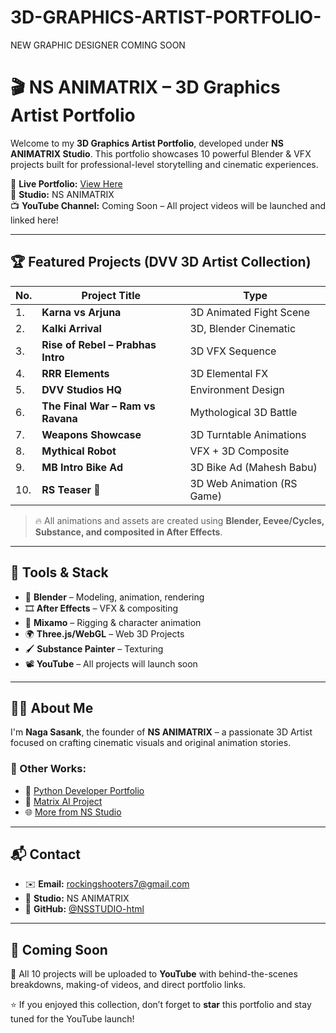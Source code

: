 # 3D-GRAPHICS-ARTIST-PORTFOLIO-
NEW GRAPHIC DESIGNER COMING SOON

# 🎬 NS ANIMATRIX – 3D Graphics Artist Portfolio

Welcome to my **3D Graphics Artist Portfolio**, developed under **NS ANIMATRIX Studio**. This portfolio showcases 10 powerful Blender & VFX projects built for professional-level storytelling and cinematic experiences.

🔗 **Live Portfolio:** [View Here](https://nsstudio-html.github.io/3D-GRAPHICS-ARTIST-PORTFOLIO-/)  
🧠 **Studio:** NS ANIMATRIX  
📺 **YouTube Channel:** Coming Soon – All project videos will be launched and linked here!

---

## 🏆 Featured Projects (DVV 3D Artist Collection)

| No. | Project Title                    | Type                      |
|-----|----------------------------------|---------------------------|
| 1.  | **Karna vs Arjuna**              | 3D Animated Fight Scene   |
| 2.  | **Kalki Arrival**                | 3D, Blender Cinematic     |
| 3.  | **Rise of Rebel – Prabhas Intro**| 3D VFX Sequence           |
| 4.  | **RRR Elements**                 | 3D Elemental FX           |
| 5.  | **DVV Studios HQ**               | Environment Design        |
| 6.  | **The Final War – Ram vs Ravana**| Mythological 3D Battle    |
| 7.  | **Weapons Showcase**            | 3D Turntable Animations   |
| 8.  | **Mythical Robot**               | VFX + 3D Composite        |
| 9.  | **MB Intro Bike Ad**             | 3D Bike Ad (Mahesh Babu)  |
| 10. | **RS Teaser 👑**                 | 3D Web Animation (RS Game)|

> 🔥 All animations and assets are created using **Blender, Eevee/Cycles, Substance, and composited in After Effects**.

---

## 🧰 Tools & Stack

- 🧱 **Blender** – Modeling, animation, rendering
- 🎞️ **After Effects** – VFX & compositing
- 🧠 **Mixamo** – Rigging & character animation
- 🌍 **Three.js/WebGL** – Web 3D Projects
- 🖌️ **Substance Painter** – Texturing
- 📽️ **YouTube** – All projects will launch soon

---

## 🧑‍🎨 About Me

I'm **Naga Sasank**, the founder of **NS ANIMATRIX** – a passionate 3D Artist focused on crafting cinematic visuals and original animation stories.

### 🔗 Other Works:
- 🐍 [Python Developer Portfolio](https://nsstudio-html.github.io/PYTHON-DEVELOPER-PORTFOLIO/)
- 🤖 [Matrix AI Project](https://nsstudio-html.github.io/Matrix-AI/)
- 🌐 [More from NS Studio](https://github.com/NSSTUDIO-html)

---

## 📬 Contact

- ✉️ **Email:** rockingshooters7@gmail.com  
- 🧠 **Studio:** NS ANIMATRIX  
- 🔗 **GitHub:** [@NSSTUDIO-html](https://github.com/NSSTUDIO-html)

---

## 💬 Coming Soon

🎥 All 10 projects will be uploaded to **YouTube** with behind-the-scenes breakdowns, making-of videos, and direct portfolio links.

⭐ If you enjoyed this collection, don’t forget to **star** this portfolio and stay tuned for the YouTube launch!
